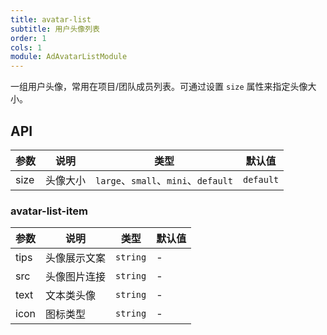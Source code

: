 ```yaml
---
title: avatar-list
subtitle: 用户头像列表
order: 1
cols: 1
module: AdAvatarListModule
---
```


一组用户头像，常用在项目/团队成员列表。可通过设置 `size` 属性来指定头像大小。

## API

参数 | 说明 | 类型 | 默认值
----|------|-----|------
size | 头像大小  | `large`、`small`、`mini`、`default` | `default`

### avatar-list-item

| 参数      | 说明                                      | 类型         | 默认值 |
|----------|------------------------------------------|-------------|-------|
| tips     | 头像展示文案                                 | `string`  | - |
| src     | 头像图片连接                                 | `string`  | - |
| text     | 文本类头像                                 | `string`  | - |
| icon     | 图标类型                                 | `string`  | - |

